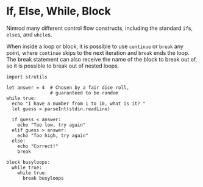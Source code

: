 # If, Else, While, Block

Nimrod many different control flow constructs, including the standard `if`s, `else`s, and `while`s.

When inside a loop or block, it is possible to use `continue` or `break` any point, where `continue` skips to the next iteration and `break` ends the loop. The break statement can also receive the name of the block to break out of, so it is possible to break out of nested loops.

``` nimrod
import strutils

let answer = 4  # Chosen by a fair dice roll,
                # guaranteed to be random
while true:
  echo "I have a number from 1 to 10, what is it? "
  let guess = parseInt(stdin.readLine)

  if guess < answer:
    echo "Too low, try again"
  elif guess > answer:
    echo "Too high, try again"
  else:
    echo "Correct!"
    break

block busyloops:
  while true:
    while true:
      break busyloops
```